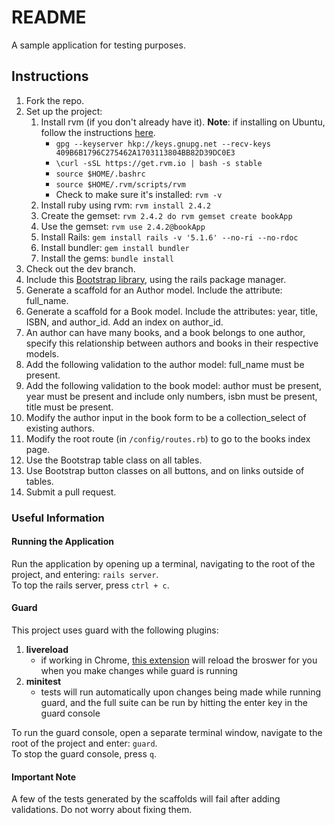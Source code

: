 # README

A sample application for testing purposes.

## Instructions

1. Fork the repo.
1. Set up the project:
    1. Install rvm (if you don't already have it). **Note**: if installing on Ubuntu, follow the instructions
     [here](https://github.com/rvm/ubuntu_rvm).
        - `gpg --keyserver hkp://keys.gnupg.net --recv-keys 409B6B1796C275462A1703113804BB82D39DC0E3`
        - `\curl -sSL https://get.rvm.io | bash -s stable`
        - `source $HOME/.bashrc`
        - `source $HOME/.rvm/scripts/rvm`
        - Check to make sure it's installed: `rvm -v`
    1. Install ruby using rvm: `rvm install 2.4.2`
    1. Create the gemset: `rvm 2.4.2 do rvm gemset create bookApp`
    1. Use the gemset: `rvm use 2.4.2@bookApp`
    1. Install Rails: `gem install rails -v '5.1.6' --no-ri --no-rdoc`
    1. Install bundler: `gem install bundler`
    1. Install the gems: `bundle install`
1. Check out the dev branch.    
1. Include this [Bootstrap library](https://github.com/twbs/bootstrap-rubygem), using the rails package manager.
1. Generate a scaffold for an Author model. Include the attribute: full_name.
1. Generate a scaffold for a Book model. Include the attributes: year, title, ISBN, and author_id. Add an index on author_id.
1. An author can have many books, and a book belongs to one author, specify this relationship between authors 
and books in their respective models.
1. Add the following validation to the author model: full_name must be present.
1. Add the following validation to the book model: author must be present, year must be present and include only numbers, isbn must be present, title must be present.
1. Modify the author input in the book form to be a collection_select of existing authors.
1. Modify the root route (in `/config/routes.rb`) to go to the books index page.
1. Use the Bootstrap table class on all tables.
1. Use Bootstrap button classes on all buttons, and on links outside of tables.
1. Submit a pull request.

### Useful Information
#### Running the Application
Run the application by opening up a terminal, navigating to the root of the project, and entering: `rails server`.  
To top the rails server, press `ctrl + c`.

#### Guard
This project uses guard with the following plugins:  
1. **livereload**  
    * if working in Chrome, 
    [this extension](https://chrome.google.com/webstore/detail/livereload/jnihajbhpnppcggbcgedagnkighmdlei?hl=en) 
    will reload the broswer for you when you make changes while guard is running  
1. **minitest**  
    * tests will run automatically upon changes being made while running guard, and the full suite can be
    run by hitting the enter key in the guard console   
       
To run the guard console, open a separate terminal window, navigate to the root of the project and enter: `guard`.  
To stop the guard console, press `q`.

#### Important Note
A few of the tests generated by the scaffolds will fail after adding validations. Do not worry about fixing them.